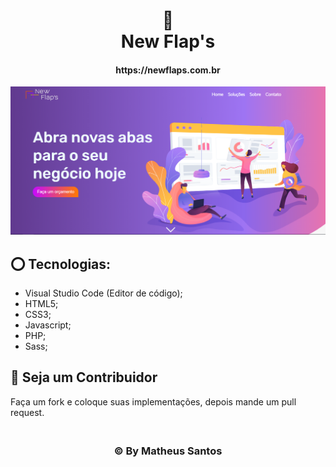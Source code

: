 <h1 align="center">
🏢<br>New Flap's 
</h1>

<h4 align="center">
https://newflaps.com.br
</h4>

![Resultado](./imagens/show.png)


## ⭕ Tecnologias:
- Visual Studio Code (Editor de código);
- HTML5;
- CSS3;
- Javascript;
- PHP;
- Sass;


## 👊 Seja um Contribuidor<br>
Faça um fork e coloque suas implementações, depois mande um pull request.<br>

<h3 align="center">
<br>© By <strong>Matheus Santos </strong>
</h3>
